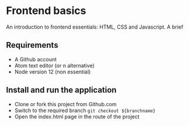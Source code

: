 # Frontend basics

An introduction to frontend essentials: HTML, CSS and Javascript. A brief

## Requirements

* A Github account
* Atom text editor (or n alternative)
* Node version 12 (non essential)

## Install and run the application

* Clone or fork this project from Github.com
* Switch to the required branch `git checkout ${branchname}`
* Open the index.html page in the route of the project
